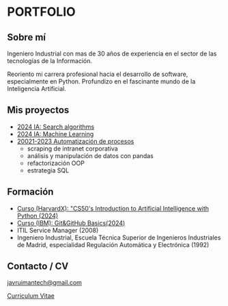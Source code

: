 # PORTFOLIO

## Sobre mí

Ingeniero Industrial con mas de 30 años de experiencia en el sector de las tecnologías de la Información.

Reoriento mi carrera profesional hacia el desarrollo de software, especialmente en Python. Profundizo en el fascinante mundo de la Inteligencia Artificial.


## Mis proyectos
- [2024 IA: Search algorithms](https://search-module.readthedocs.io/en/latest/index.html)
- [2024 IA: Machine Learning](nim.md)
- [20021-2023 Automatización de procesos](Automatizaciones.md)
  - scraping de intranet corporativa
  - análisis y manipulación de datos con pandas
  - refactorización OOP
  - estrategia SQL



## Formación

- [Curso (HarvardX): "CS50's Introduction to Artificial Intelligence with Python (2024)](formacion_CS50AI.md)
- [Curso (IBM): Git&GitHub Basics(2024)](formacion_IBM.md)
- ITIL Service Manager (2008)
- Ingeniero Industrial, Escuela Técnica Superior de Ingenieros Industriales de Madrid, especialidad Regulación Automática y Electrónica (1992)




## Contacto / CV

[javruimantech@gmail.com](mailto:javruimantech@gmail.com)

[Curriculum Vitae](cv.pdf)


